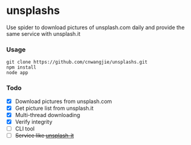 unsplashs
======
Use spider to download pictures of unsplash.com daily and provide the same service with unsplash.it

### Usage
```shell
git clone https://github.com/cnwangjie/unsplashs.git
npm install
node app
```

### Todo
 - [x] Download pictures from unsplash.com
 - [x] Get picture list from unsplash.it
 - [x] Multi-thread downloading
 - [x] Verify integrity
 - [ ] CLI tool
 - [ ] ~~Service like [unsplash-it](https://github.com/DMarby/unsplash-it/blob/master/server.js)~~

